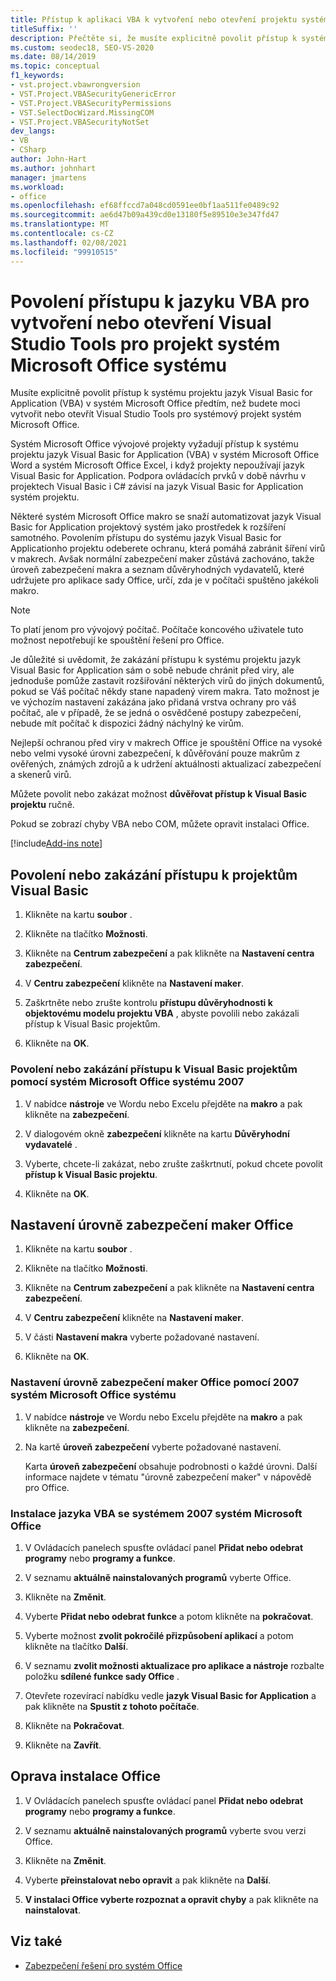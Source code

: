 ```yaml
---
title: Přístup k aplikaci VBA k vytvoření nebo otevření projektu systému VSTO
titleSuffix: ''
description: Přečtěte si, že musíte explicitně povolit přístup k systému projektů Office VBA předtím, než můžete vytvořit nebo otevřít projekt Visual Studio Tools for Office systém.
ms.custom: seodec18, SEO-VS-2020
ms.date: 08/14/2019
ms.topic: conceptual
f1_keywords:
- vst.project.vbawrongversion
- VST.Project.VBASecurityGenericError
- VST.Project.VBASecurityPermissions
- VST.SelectDocWizard.MissingCOM
- VST.Project.VBASecurityNotSet
dev_langs:
- VB
- CSharp
author: John-Hart
ms.author: johnhart
manager: jmartens
ms.workload:
- office
ms.openlocfilehash: ef68ffccd7a048cd0591ee0bf1aa511fe0489c92
ms.sourcegitcommit: ae6d47b09a439cd0e13180f5e89510e3e347fd47
ms.translationtype: MT
ms.contentlocale: cs-CZ
ms.lasthandoff: 02/08/2021
ms.locfileid: "99910515"
---
```

# <a name="enable-access-to-vba-to-create-or-open-a-visual-studio-tools-for-the-microsoft-office-system-project"></a>Povolení přístupu k jazyku VBA pro vytvoření nebo otevření Visual Studio Tools pro projekt systém Microsoft Office systému

Musíte explicitně povolit přístup k systému projektu jazyk Visual Basic for Application (VBA) v systém Microsoft Office předtím, než budete moci vytvořit nebo otevřít Visual Studio Tools pro systémový projekt systém Microsoft Office.

 Systém Microsoft Office vývojové projekty vyžadují přístup k systému projektu jazyk Visual Basic for Application (VBA) v systém Microsoft Office Word a systém Microsoft Office Excel, i když projekty nepoužívají jazyk Visual Basic for Application. Podpora ovládacích prvků v době návrhu v projektech Visual Basic i C# závisí na jazyk Visual Basic for Application systém projektu.

 Některé systém Microsoft Office makro se snaží automatizovat jazyk Visual Basic for Application projektový systém jako prostředek k rozšíření samotného. Povolením přístupu do systému jazyk Visual Basic for Applicationho projektu odeberete ochranu, která pomáhá zabránit šíření virů v makrech. Avšak normální zabezpečení maker zůstává zachováno, takže úroveň zabezpečení makra a seznam důvěryhodných vydavatelů, které udržujete pro aplikace sady Office, určí, zda je v počítači spuštěno jakékoli makro.

> [!NOTE]
> To platí jenom pro vývojový počítač. Počítače koncového uživatele tuto možnost nepotřebují ke spouštění řešení pro Office.

 Je důležité si uvědomit, že zakázání přístupu k systému projektu jazyk Visual Basic for Application sám o sobě nebude chránit před viry, ale jednoduše pomůže zastavit rozšiřování některých virů do jiných dokumentů, pokud se Váš počítač někdy stane napadený virem makra. Tato možnost je ve výchozím nastavení zakázána jako přidaná vrstva ochrany pro váš počítač, ale v případě, že se jedná o osvědčené postupy zabezpečení, nebude mít počítač k dispozici žádný náchylný ke virům.

 Nejlepší ochranou před viry v makrech Office je spouštění Office na vysoké nebo velmi vysoké úrovni zabezpečení, k důvěřování pouze makrům z ověřených, známých zdrojů a k udržení aktuálnosti aktualizací zabezpečení a skenerů virů.

 Můžete povolit nebo zakázat možnost **důvěřovat přístup k Visual Basic projektu** ručně.

 Pokud se zobrazí chyby VBA nebo COM, můžete opravit instalaci Office.

[!include[Add-ins note](includes/addinsnote.md)]

## <a name="to-enable-or-disable-access-to-visual-basic-projects"></a>Povolení nebo zakázání přístupu k projektům Visual Basic

1. Klikněte na kartu **soubor** .

2. Klikněte na tlačítko **Možnosti**.

3. Klikněte na **Centrum zabezpečení** a pak klikněte na **Nastavení centra zabezpečení**.

4. V **Centru zabezpečení** klikněte na **Nastavení maker**.

5. Zaškrtněte nebo zrušte kontrolu **přístupu důvěryhodnosti k objektovému modelu projektu VBA** , abyste povolili nebo zakázali přístup k Visual Basic projektům.

6. Klikněte na **OK**.

### <a name="to-enable-or-disable-access-to-visual-basic-projects-with-the-2007-microsoft-office-system"></a>Povolení nebo zakázání přístupu k Visual Basic projektům pomocí systém Microsoft Office systému 2007

1. V nabídce **nástroje** ve Wordu nebo Excelu přejděte na **makro** a pak klikněte na **zabezpečení**.

2. V dialogovém okně **zabezpečení** klikněte na kartu **Důvěryhodní vydavatelé** .

3. Vyberte, chcete-li zakázat, nebo zrušte zaškrtnutí, pokud chcete povolit **přístup k Visual Basic projektu**.

4. Klikněte na **OK**.

## <a name="to-set-your-office-macro-security-level"></a>Nastavení úrovně zabezpečení maker Office

1. Klikněte na kartu **soubor** .

2. Klikněte na tlačítko **Možnosti**.

3. Klikněte na **Centrum zabezpečení** a pak klikněte na **Nastavení centra zabezpečení**.

4. V **Centru zabezpečení** klikněte na **Nastavení maker**.

5. V části **Nastavení makra** vyberte požadované nastavení.

6. Klikněte na **OK**.

### <a name="to-set-your-office-macro-security-level-with-the-2007-microsoft-office-system"></a>Nastavení úrovně zabezpečení maker Office pomocí 2007 systém Microsoft Office systému

1. V nabídce **nástroje** ve Wordu nebo Excelu přejděte na **makro** a pak klikněte na **zabezpečení**.

2. Na kartě **úroveň zabezpečení** vyberte požadované nastavení.

    Karta **úroveň zabezpečení** obsahuje podrobnosti o každé úrovni. Další informace najdete v tématu "úrovně zabezpečení maker" v nápovědě pro Office.

### <a name="to-install-vba-with-the-2007-microsoft-office-system"></a>Instalace jazyka VBA se systémem 2007 systém Microsoft Office

1. V Ovládacích panelech spusťte ovládací panel **Přidat nebo odebrat programy** nebo **programy a funkce**.

2. V seznamu **aktuálně nainstalovaných programů** vyberte Office.

3. Klikněte na **Změnit**.

4. Vyberte **Přidat nebo odebrat funkce** a potom klikněte na **pokračovat**.

5. Vyberte možnost **zvolit pokročilé přizpůsobení aplikací** a potom klikněte na tlačítko **Další**.

6. V seznamu **zvolit možnosti aktualizace pro aplikace a nástroje** rozbalte položku **sdílené funkce sady Office** .

7. Otevřete rozevírací nabídku vedle **jazyk Visual Basic for Application** a pak klikněte na **Spustit z tohoto počítače**.

8. Klikněte na **Pokračovat**.

9. Klikněte na **Zavřít**.

## <a name="to-repair-your-installation-of-office"></a>Oprava instalace Office

1. V Ovládacích panelech spusťte ovládací panel **Přidat nebo odebrat programy** nebo **programy a funkce**.

2. V seznamu **aktuálně nainstalovaných programů** vyberte svou verzi Office.

3. Klikněte na **Změnit**.

4. Vyberte **přeinstalovat nebo opravit** a pak klikněte na **Další**.

5. **V instalaci Office vyberte rozpoznat a opravit chyby** a pak klikněte na **nainstalovat**.

## <a name="see-also"></a>Viz také
- [Zabezpečení řešení pro systém Office](../vsto/securing-office-solutions.md)
